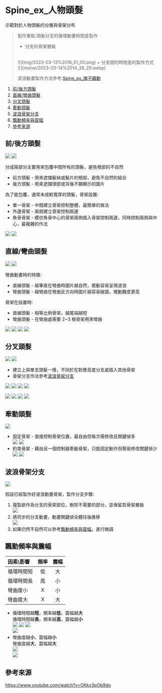 # Spine_ex_人物頭髮

示範對於人物頭髮的分層與骨架分布

> 製作重點:頭髮分支的循環動畫時間差製作
> <br>
> + 分支的骨架層級
> <br>
> ![](img/2023-03-13%2016_51_00.png)
> + 分支間的時間差的製作方式
> <br>
> ![](moive/2023-03-14%2014_38_29.webp)
> 
> 波浪動畫製作方法參考:[Spine_ex_旗子飆動](Spine_ex_%E6%97%97%E5%AD%90%E9%A3%86%E5%8B%95.md)

1. [前/後方頭髮](#前後方頭髮)
2. [直線/彎曲頭髮](#直線彎曲頭髮)
3. [分叉頭髮](#分叉頭髮)
4. [牽動頭髮](#牽動頭髮)
5. [波浪骨架分支](#波浪骨架分支)
6. [飄動頻率與震幅](#飄動頻率與震幅)
7. [參考來源](#參考來源)

## 前/後方頭髮

![](moive/2023-03-13%2015_54_22.webp)
![](moive/2023-03-13%2015_52_49.webp)

分成兩部分主要用來包覆中間所有的頭髮，避免根部的不自然
+ 前方頭髮 - 用來遮擋髮絲或髮片的根部，避免不自然的組合
+ 後方頭髮 - 用來遮擋頭部或背後不願顯示的圖片
  
為了能包覆，通常未成較寬厚的頭髮，骨架設置:
+ 單一骨架 - 中間建立骨架控制整體，最簡單的做法
+ 外邊骨架 - 兩側建立骨架控制兩邊
+ 魚骨骨架 - 模仿魚骨中心的骨架兩側插入骨架控制兩邊，同時控制兩側與中心，最複雜的作法

![](img/2023-03-13%2015_56_06.png)
![](img/2023-03-13%2015_56_14.png)

## 直線/彎曲頭髮

![](moive/2023-03-13%2016_20_28.webp)
![](moive/2023-03-13%2016_21_27.webp)

彎曲動畫時的特徵:
+ 直線頭髮 - 越筆直在彎曲時圖片越自然，擺動容易呈現波浪
+ 彎曲頭髮 - 越彎曲在彎曲反方向時圖片越容易破圖，矲動難度更高

骨架在設置時:
+ 直線頭髮 - 相等比例骨架，越尾端越短
+ 彎曲頭髮 - 在彎曲處需要 2~3 根骨架用來彎曲

![](img/2023-03-13%2016_24_30.png)
![](img/2023-03-13%2016_24_48.png)
![](img/2023-03-13%2016_25_06.png)
![](img/2023-03-13%2016_25_11.png)

## 分叉頭髮

![](moive/2023-03-13%2017_06_56.webp)
![](moive/2023-03-13%2017_07_52.webp)

+ 建立上與單支頭髮一樣，不同於在對應高度分支處插入其他骨架
+ 骨架分支作法參考[波浪骨架分支](#波浪骨架分支)

![](img/2023-03-13%2016_51_00.png)
![](img/2023-03-13%2016_51_46.png)
![](img/2023-03-13%2016_52_23.png)
![](img/2023-03-13%2016_52_41.png)

![](img/2023-03-13%2017_19_07.png)
![](img/2023-03-13%2017_19_14.png)
![](img/2023-03-13%2017_19_38.png)
![](img/2023-03-13%2017_19_45.png)

## 牽動頭髮

![](moive/2023-03-13%2017_51_41.webp)

+ 固定骨架 - 直接控制骨架位置，最自由但每次需修改且關鍵偵多
  <br>
  ![](img/2023-03-13%2017_52_34.png)
  ![](img/2023-03-13%2017_52_40.png)
+ 約束骨架 - 藉由另一個控制器牽動骨架，只能固定動作但簡易修改關鍵偵少
  <br>
  ![](moive/2023-03-13%2017_57_49.webp)
  ![](moive/2023-03-13%2018_01_30.webp)

## 波浪骨架分支

![](moive/2023-03-14%2014_13_53.webp)

假設已經製作好波浪動畫骨架，製作分支步驟:

1. 複製欲作為分支的骨架部位，刪除不需要的部分，並保留其骨架層級
   <br>
   ![](moive/2023-03-14%2014_27_23.webp)
2. 將同步的分支動畫，動畫關鍵偵全體往後推移
   <br>
   ![](moive/2023-03-14%2014_38_29.webp)
3. 如果仍然不自然可以參考[飄動頻率與震幅](#飄動頻率與震幅)，進行微調


## 飄動頻率與震幅

| 因素\影響  | 頻率  | 震幅  |
| :--------- | :---: | :---: |
| 循環時間短 |  低   |  大   |
| 循環時間長 |  高   |  小   |
| 彎曲度小   |   X   |  小   |
| 彎曲度大   |   X   |  大   |

+ 循環時間越**短**，頻率越**低**，震幅越**大**
  <br>
  循環時間越**長**，頻率越**高**，震幅越**小**
  <br>
  ![](img/2023-03-12%2012_26_13.png)
  ![](img/2023-03-12%2012_26_22.png)
  ![](img/2023-03-12%2012_26_30.png)
  <br>
  ![](moive/2023-03-12%2012_25_00.webp)
+ 彎曲度越**小**，震幅越**小**
  <br>
  彎曲度越**大**，震幅越**大**
  <br>
  ![](img/2023-03-12%2012_47_24.png)
  <br>
  ![](moive/2023-03-12%2012_57_08.webp)

## 參考來源

https://www.youtube.com/watch?v=OKkx3pOb9do